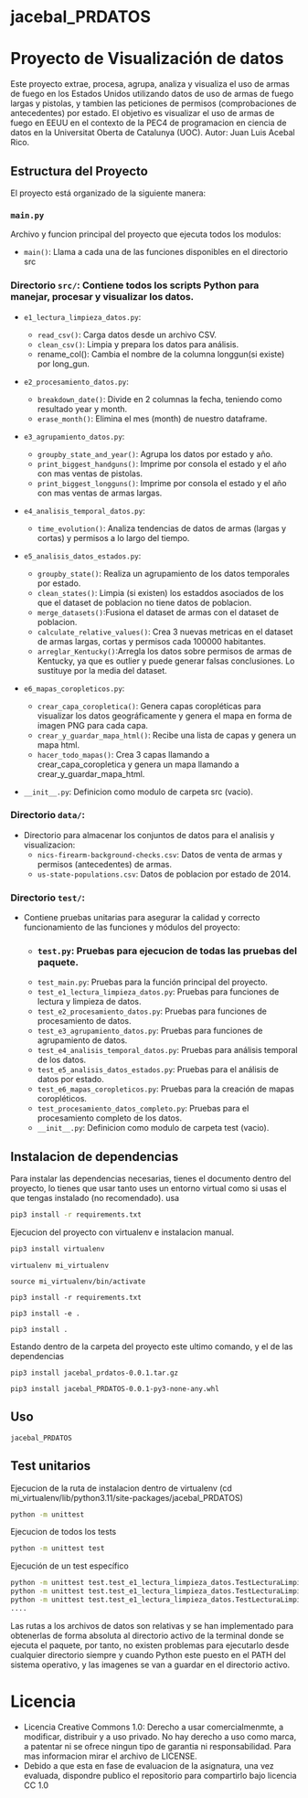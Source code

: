 # jacebal_PRDATOS

# Proyecto de Visualización de datos

Este proyecto extrae, procesa, agrupa, analiza y visualiza el uso de armas de fuego en los Estados Unidos utilizando
datos de uso de armas de fuego largas y pistolas, y tambien las peticiones de permisos (comprobaciones de antecedentes)
por estado. El objetivo es visualizar el uso de armas de fuego en EEUU en el contexto de la PEC4 de programacion en
ciencia de datos en la Universitat Oberta de Catalunya (UOC). Autor: Juan Luis Acebal Rico.

## Estructura del Proyecto

El proyecto está organizado de la siguiente manera:

### `main.py`

Archivo y funcion principal del proyecto que ejecuta todos los modulos:

- `main()`: Llama a cada una de las funciones disponibles en el directorio src

### Directorio `src/`: Contiene todos los scripts Python para manejar, procesar y visualizar los datos.

- `e1_lectura_limpieza_datos.py`:
    - `read_csv()`: Carga datos desde un archivo CSV.
    - `clean_csv()`: Limpia y prepara los datos para análisis.
    - rename_col(): Cambia el nombre de la columna longgun(si existe) por long_gun.

- `e2_procesamiento_datos.py`:
    - `breakdown_date()`: Divide en 2 columnas la fecha, teniendo como resultado year y month.
    - `erase_month()`: Elimina el mes (month) de nuestro dataframe.

- `e3_agrupamiento_datos.py`:
    - `groupby_state_and_year()`: Agrupa los datos por estado y año.
    - `print_biggest_handguns()`: Imprime por consola el estado y el año con mas ventas de pistolas.
    - `print_biggest_longguns()`: Imprime por consola el estado y el año con mas ventas de armas largas.

- `e4_analisis_temporal_datos.py`:
    - `time_evolution()`: Analiza tendencias de datos de armas (largas y cortas) y permisos a lo largo del tiempo.

- `e5_analisis_datos_estados.py`:
    - `groupby_state()`: Realiza un agrupamiento de los datos temporales por estado.
    - `clean_states()`: Limpia (si existen) los estaddos asociados de los que el dataset de poblacion no tiene datos de
      poblacion.
    - `merge_datasets()`:Fusiona el dataset de armas con el dataset de poblacion.
    - `calculate_relative_values()`: Crea 3 nuevas metricas en el dataset de armas largas, cortas y permisos cada 100000
      habitantes.
    - `arreglar_Kentucky()`:Arregla los datos sobre permisos de armas de Kentucky, ya que es outlier y puede generar
      falsas conclusiones. Lo sustituye por la media del dataset.

- `e6_mapas_coropleticos.py`:
    - `crear_capa_coropletica()`: Genera capas coropléticas para visualizar los datos geográficamente y genera el mapa
      en forma de imagen PNG para cada capa.
    - `crear_y_guardar_mapa_html()`: Recibe una lista de capas y genera un mapa html.
    - `hacer_todo_mapas()`: Crea 3 capas llamando a crear_capa_coropletica y genera un mapa llamando a
      crear_y_guardar_mapa_html.

- `__init__.py`: Definicion como modulo de carpeta src (vacio).

### Directorio `data/`:

- Directorio para almacenar los conjuntos de datos para el analisis y visualizacion:
    - `nics-firearm-background-checks.csv`: Datos de venta de armas y permisos (antecedentes) de armas.
    - `us-state-populations.csv`: Datos de poblacion por estado de 2014.

### Directorio `test/`:

- Contiene pruebas unitarias para asegurar la calidad y correcto funcionamiento de las funciones y módulos del proyecto:
    - ### `test.py`: Pruebas para ejecucion de todas las pruebas del paquete.
    - `test_main.py`: Pruebas para la función principal del proyecto.
    - `test_e1_lectura_limpieza_datos.py`: Pruebas para funciones de lectura y limpieza de datos.
    - `test_e2_procesamiento_datos.py`: Pruebas para funciones de procesamiento de datos.
    - `test_e3_agrupamiento_datos.py`: Pruebas para funciones de agrupamiento de datos.
    - `test_e4_analisis_temporal_datos.py`: Pruebas para análisis temporal de los datos.
    - `test_e5_analisis_datos_estados.py`: Pruebas para el análisis de datos por estado.
    - `test_e6_mapas_coropleticos.py`: Pruebas para la creación de mapas coropléticos.
    - `test_procesamiento_datos_completo.py`: Pruebas para el procesamiento completo de los datos.
    - `__init__.py`: Definicion como modulo de carpeta test (vacio).

## Instalacion de dependencias

Para instalar las dependencias necesarias, tienes el documento dentro del proyecto, lo tienes que usar tanto uses un
entorno virtual como si usas el que tengas instalado (no recomendado).
usa

```bash
pip3 install -r requirements.txt
```

Ejecucion del proyecto con virtualenv e instalacion manual.

```bash
pip3 install virtualenv
```

```Creacion entorno virtual en bash
virtualenv mi_virtualenv
```

```Activar el entorno virtual
source mi_virtualenv/bin/activate
```

```Instalacion de dependencias dentro del entorno virtual
pip3 install -r requirements.txt
```

``` Instalar paquete jacebal_PRDATOS modo editable (enlace simbolico a la carpeta del proyecto)
pip3 install -e .
```

``` Instalar paquete jacebal_PRDATOS copiandolo
pip3 install .
```

Estando dentro de la carpeta del proyecto este ultimo comando, y el de las dependencias

``` Instalar paquete jacebal_PRDATOS con la distribucion de tipo sdist
pip3 install jacebal_prdatos-0.0.1.tar.gz
```

``` Instalar paquete jacebal_PRDATOS con la distribucion de tipo wheel (.whl) binaria
pip3 install jacebal_PRDATOS-0.0.1-py3-none-any.whl
```

## Uso

``` Ejecucion
jacebal_PRDATOS
```

## Test unitarios

Ejecucion de la ruta de instalacion dentro de virtualenv (cd mi_virtualenv/lib/python3.11/site-packages/jacebal_PRDATOS)

```bash en la ruta
python -m unittest 
```

Ejecucion de todos los tests

```bash
python -m unittest test
```

Ejecución de un test específico

``` bash
python -m unittest test.test_e1_lectura_limpieza_datos.TestLecturaLimpiezaDatos.test_read_csv
python -m unittest test.test_e1_lectura_limpieza_datos.TestLecturaLimpiezaDatos.test_clean_csv
python -m unittest test.test_e1_lectura_limpieza_datos.TestLecturaLimpiezaDatos.test_rename_col
....
``` 

Las rutas a los archivos de datos son relativas y se han implementado para obtenerlas de forma absoluta al directorio
activo de la terminal donde se ejecuta el paquete, por tanto, no existen problemas para ejecutarlo desde cualquier
directorio siempre y cuando Python este puesto en el PATH del sistema operativo, y las imagenes se van a guardar en el
directorio activo.

# Licencia

- Licencia Creative Commons 1.0: Derecho a usar comercialmenmte, a modificar, distribuir y a uso privado. No hay derecho
  a uso como marca, a patentar ni se ofrece ningun tipo de garantia ni responsabilidad. Para mas informacion mirar el
  archivo de LICENSE.
- Debido a que esta en fase de evaluacion de la asignatura, una vez evaluada, dispondre publico el repositorio para
  compartirlo bajo licencia CC 1.0